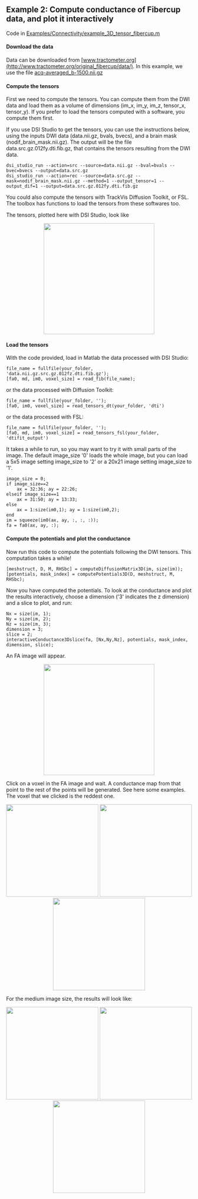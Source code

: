 ## Example 2: Compute conductance of Fibercup data, and plot it interactively

Code in [Examples/Connectivity/example_3D_tensor_fibercup.m](Connectivity/example_3D_tensor_fibercup.m)

#### Download the data

Data can be downloaded from [www.tractometer.org](http://www.tractometer.org/original_fibercup/data/).
In this example, we use the file [acq-averaged_b-1500.nii.gz](http://www.tractometer.org/downloads/downloads/fibercup/dwi/acq-averaged_b-1500.nii.gz)

#### Compute the tensors

First we need to compute the tensors. You can compute them from the DWI data and load them as a volume of dimensions (im_x, im_y, im_z, tensor_x, tensor_y). If you prefer to load the tensors computed with a software, you compute them first.

If you use DSI Studio to get the tensors, you can use the instructions below, using the inputs DWI data (data.nii.gz, bvals, bvecs), and a brain mask (nodif_brain_mask.nii.gz). The output will be the file data.src.gz.012fy.dti.fib.gz, that contains the tensors resulting from the DWI data. 
```
dsi_studio_run --action=src --source=data.nii.gz --bval=bvals --bvec=bvecs --output=data.src.gz
dsi_studio_run --action=rec --source=data.src.gz --mask=nodif_brain_mask.nii.gz --method=1 --output_tensor=1 --output_dif=1 --output=data.src.gz.012fy.dti.fib.gz
```
You could also compute the tensors with TrackVis Diffusion Toolkit, or FSL. The toolbox has functions to load the tensors from these softwares too.

The tensors, plotted here with DSI Studio, look like
<p align="center">
<img src="Images/fibercup.png" width="300">
</p>

#### Load the tensors

With the code provided, load in Matlab the data processed with DSI Studio: 
```
file_name = fullfile(your_folder, 'data.nii.gz.src.gz.012fz.dti.fib.gz'); 
[fa0, md, im0, voxel_size] = read_fib(file_name);
```
or the data processed with Diffusion Toolkit:
```
file_name = fullfile(your_folder, ''); 
[fa0, im0, voxel_size] = read_tensors_dt(your_folder, 'dti')
```
or the data processed with FSL:
```
file_name = fullfile(your_folder, ''); 
[fa0, md, im0, voxel_size] = read_tensors_fsl(your_folder, 'dtifit_output')
```
It takes a while to run, so you may want to try it with small parts of the image. The default image_size '0' loads the whole image, but you can load a 5x5 image setting image_size to '2' or a 20x21 image setting image_size to '1'.
```
image_size = 0;
if image_size==2
    ax = 32:36; ay = 22:26;
elseif image_size==1
    ax = 31:50; ay = 13:33;
else
    ax = 1:size(im0,1); ay = 1:size(im0,2);
end
im = squeeze(im0(ax, ay, :, :, :));
fa = fa0(ax, ay, :);
```

#### Compute the potentials and plot the conductance

Now run this code to compute the potentials following the DWI tensors. This computation takes a while!
```
[meshstruct, D, M, RHSbc] = computeDiffusionMatrix3D(im, size(im));
[potentials, mask_index] = computePotentials3D(D, meshstruct, M, RHSbc);
```
Now you have computed the potentials. To look at the conductance and plot the results interactively, choose a dimension ('3' indicates the z dimension) and a slice to plot, and run:
```
Nx = size(im, 1); 
Ny = size(im, 2); 
Nz = size(im, 3); 
dimension = 3;
slice = 2; 
interactiveConductance3Dslice(fa, [Nx,Ny,Nz], potentials, mask_index, dimension, slice);
```
An FA image will appear. 
<p align="center">
<img src="Images/fibercup_fa.png" width="300">
</p>
Click on a voxel in the FA image and wait. A conductance map from that point to the rest of the points will be generated. See here some examples. The voxel that we clicked is the reddest one.
<p align="center">
<img src="Images/fibercup0_point1.png" width="250"> <img src="Images/fibercup0_point2.png" width="250"> <img src="Images/fibercup0_point3.png" width="250">
</p>
For the medium image size, the results will look like:
<p align="center">
<img src="Images/fibercup1_conductance.png" width="250"> <img src="Images/fibercup1_conductance2.png" width="250"> <img src="Images/fibercup1_conductance3.png" width="250">
</p>

